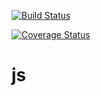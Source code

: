 [![Build Status](https://travis-ci.org/aospan/js.svg?branch=master)](https://travis-ci.org/aospan/js)

[![Coverage Status](https://coveralls.io/repos/aospan/js/badge.svg?branch=master&service=github)](https://coveralls.io/github/aospan/js?branch=master)

# js

